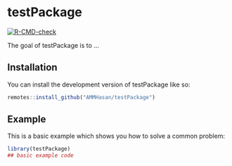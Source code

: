 
# testPackage

<!-- badges: start -->
[![R-CMD-check](https://github.com/AMMHasan/testPackage/actions/workflows/R-CMD-check.yaml/badge.svg)](https://github.com/AMMHasan/testPackage/actions/workflows/R-CMD-check.yaml)
<!-- badges: end -->

The goal of testPackage is to ...

## Installation

You can install the development version of testPackage like so:

``` r
remotes::install_github("AMMHasan/testPackage")
```

## Example

This is a basic example which shows you how to solve a common problem:

``` r
library(testPackage)
## basic example code
```

